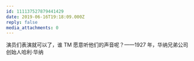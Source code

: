 ```yaml
---
id: 111137527879441429
date: 2019-06-16T19:18:09.000Z
reply: false
media_attachments: 0
---
```


演员们表演就可以了，谁 TM 愿意听他们的声音呢？——1927 年，华纳兄弟公司创始人哈利·华纳

